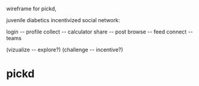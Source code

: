 wireframe for pickd,

juvenile diabetics incentivized social network:

login -- profile
collect -- calculator
share -- post
browse -- feed
connect -- teams

(vizualize -- explore?)
(challenge -- incentive?)

pickd
=====